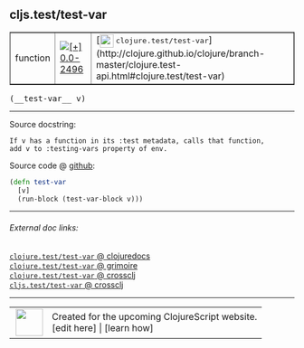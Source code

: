 ## cljs.test/test-var



 <table border="1">
<tr>
<td>function</td>
<td><a href="https://github.com/cljsinfo/cljs-api-docs/tree/0.0-2496"><img valign="middle" alt="[+] 0.0-2496" title="Added in 0.0-2496" src="https://img.shields.io/badge/+-0.0--2496-lightgrey.svg"></a> </td>
<td>
[<img height="24px" valign="middle" src="http://i.imgur.com/1GjPKvB.png"> <samp>clojure.test/test-var</samp>](http://clojure.github.io/clojure/branch-master/clojure.test-api.html#clojure.test/test-var)
</td>
</tr>
</table>


 <samp>
(__test-var__ v)<br>
</samp>

---





Source docstring:

```
If v has a function in its :test metadata, calls that function,
add v to :testing-vars property of env.
```


Source code @ [github](https://github.com/clojure/clojurescript/blob/r3291/src/main/cljs/cljs/test.cljs#L465-L469):

```clj
(defn test-var
  [v]
  (run-block (test-var-block v)))
```

<!--
Repo - tag - source tree - lines:

 <pre>
clojurescript @ r3291
└── src
    └── main
        └── cljs
            └── cljs
                └── <ins>[test.cljs:465-469](https://github.com/clojure/clojurescript/blob/r3291/src/main/cljs/cljs/test.cljs#L465-L469)</ins>
</pre>

-->

---



###### External doc links:

[`clojure.test/test-var` @ clojuredocs](http://clojuredocs.org/clojure.test/test-var)<br>
[`clojure.test/test-var` @ grimoire](http://conj.io/store/v1/org.clojure/clojure/1.7.0-beta3/clj/clojure.test/test-var/)<br>
[`clojure.test/test-var` @ crossclj](http://crossclj.info/fun/clojure.test/test-var.html)<br>
[`cljs.test/test-var` @ crossclj](http://crossclj.info/fun/cljs.test.cljs/test-var.html)<br>

---

 <table>
<tr><td>
<img valign="middle" align="right" width="48px" src="http://i.imgur.com/Hi20huC.png">
</td><td>
Created for the upcoming ClojureScript website.<br>
[edit here] | [learn how]
</td></tr></table>

[edit here]:https://github.com/cljsinfo/cljs-api-docs/blob/master/cljsdoc/cljs.test/test-var.cljsdoc
[learn how]:https://github.com/cljsinfo/cljs-api-docs/wiki/cljsdoc-files

<!--

This information was too distracting to show to readers, but I'll leave it
commented here since it is helpful to:

- pretty-print the data used to generate this document
- and show how to retrieve that data



The API data for this symbol:

```clj
{:ns "cljs.test",
 :name "test-var",
 :signature ["[v]"],
 :history [["+" "0.0-2496"]],
 :type "function",
 :full-name-encode "cljs.test/test-var",
 :source {:code "(defn test-var\n  [v]\n  (run-block (test-var-block v)))",
          :title "Source code",
          :repo "clojurescript",
          :tag "r3291",
          :filename "src/main/cljs/cljs/test.cljs",
          :lines [465 469]},
 :full-name "cljs.test/test-var",
 :clj-symbol "clojure.test/test-var",
 :docstring "If v has a function in its :test metadata, calls that function,\nadd v to :testing-vars property of env."}

```

Retrieve the API data for this symbol:

```clj
;; from Clojure REPL
(require '[clojure.edn :as edn])
(-> (slurp "https://raw.githubusercontent.com/cljsinfo/cljs-api-docs/catalog/cljs-api.edn")
    (edn/read-string)
    (get-in [:symbols "cljs.test/test-var"]))
```

-->
